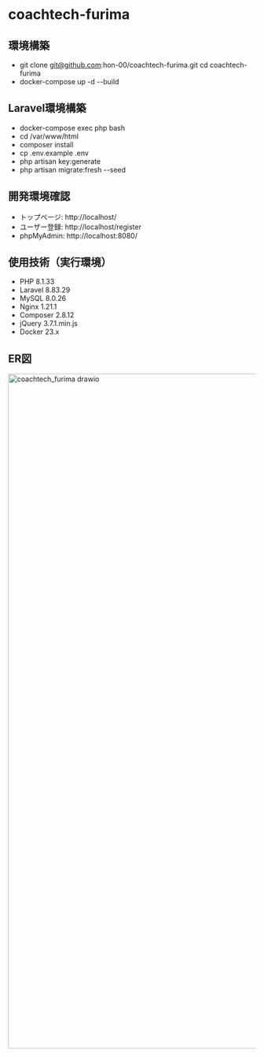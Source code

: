 # coachtech-furima

## 環境構築
- git clone git@github.com:hon-00/coachtech-furima.git
cd coachtech-furima
- docker-compose up -d --build

## Laravel環境構築
- docker-compose exec php bash
- cd /var/www/html
- composer install
- cp .env.example .env
- php artisan key:generate
- php artisan migrate:fresh --seed

## 開発環境確認
- トップページ: http://localhost/
- ユーザー登録: http://localhost/register
- phpMyAdmin: http://localhost:8080/

## 使用技術（実行環境）
- PHP 8.1.33
- Laravel 8.83.29
- MySQL 8.0.26
- Nginx 1.21.1
- Composer 2.8.12
- jQuery 3.7.1.min.js
- Docker 23.x

## ER図
<img width="1851" height="1371" alt="coachtech_furima drawio" src="https://github.com/user-attachments/assets/1668c5c4-3312-4764-8b3d-b972447db1eb" />
